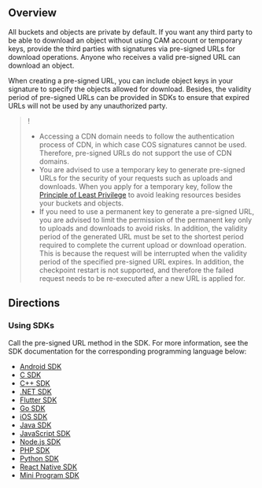 ## Overview

All buckets and objects are private by default. If you want any third party to be able to download an object without using CAM account or temporary keys, provide the third parties with signatures via pre-signed URLs for download operations. Anyone who receives a valid pre-signed URL can download an object.

When creating a pre-signed URL, you can include object keys in your signature to specify the objects allowed for download. Besides, the validity period of pre-signed URLs can be provided in SDKs to ensure that expired URLs will not be used by any unauthorized party.

>!
> - Accessing a CDN domain needs to follow the authentication process of CDN, in which case COS signatures cannot be used. Therefore, pre-signed URLs do not support the use of CDN domains.
> - You are advised to use a temporary key to generate pre-signed URLs for the security of your requests such as uploads and downloads. When you apply for a temporary key, follow the [Principle of Least Privilege](https://www.tencentcloud.com/document/product/436/32972) to avoid leaking resources besides your buckets and objects.
> - If you need to use a permanent key to generate a pre-signed URL, you are advised to limit the permission of the permanent key only to uploads and downloads to avoid risks. In addition, the validity period of the generated URL must be set to the shortest period required to complete the current upload or download operation. This is because the request will be interrupted when the validity period of the specified pre-signed URL expires. In addition, the checkpoint restart is not supported, and therefore the failed request needs to be re-executed after a new URL is applied for.
> 


## Directions

### Using SDKs

Call the pre-signed URL method in the SDK. For more information, see the SDK documentation for the corresponding programming language below:

- [Android SDK](https://intl.cloud.tencent.com/document/product/436/37680)
- [C SDK](https://intl.cloud.tencent.com/document/product/436/31520)
- [C++ SDK](https://intl.cloud.tencent.com/document/product/436/31524)
- [.NET SDK](https://intl.cloud.tencent.com/document/product/436/38068)
- [Flutter SDK](https://www.tencentcloud.com/document/product/436/54513)
- [Go SDK](https://intl.cloud.tencent.com/document/product/436/31528)
- [iOS SDK](https://intl.cloud.tencent.com/document/product/436/37690)
- [Java SDK](https://intl.cloud.tencent.com/document/product/436/31536)
- [JavaScript SDK](https://intl.cloud.tencent.com/document/product/436/31540)
- [Node.js SDK](https://intl.cloud.tencent.com/document/product/436/32455)
- [PHP SDK](https://intl.cloud.tencent.com/document/product/436/31544)
- [Python SDK](https://www.tencentcloud.com/document/product/436/31548)
- [React Native SDK](https://www.tencentcloud.com/document/product/436/54312)
- [Mini Program SDK](https://intl.cloud.tencent.com/document/product/436/31711)

